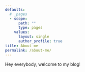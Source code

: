 ```yaml
---
defaults:
  # _pages
  - scope:
      path: ""
      type: pages
    values:
      layout: single
      author_profile: true
title: About me
permalink: /about-me/
---
```

Hey everybody, welcome to my blog! 